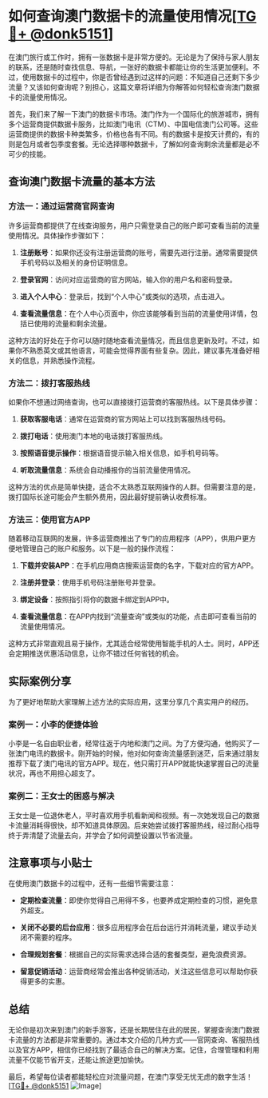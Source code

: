 # 如何查询澳门数据卡的流量使用情况[[TG💪+ @donk5151](https://t.me/s/donk5151)]

在澳门旅行或工作时，拥有一张数据卡是非常方便的。无论是为了保持与家人朋友的联系，还是随时查找信息、导航，一张好的数据卡都能让你的生活更加便利。不过，使用数据卡的过程中，你是否曾经遇到过这样的问题：不知道自己还剩下多少流量？又该如何查询呢？别担心，这篇文章将详细为你解答如何轻松查询澳门数据卡的流量使用情况。

首先，我们来了解一下澳门的数据卡市场。澳门作为一个国际化的旅游城市，拥有多个运营商提供数据卡服务，比如澳门电讯（CTM）、中国电信澳门公司等。这些运营商提供的数据卡种类繁多，价格也各有不同。有的数据卡是按天计费的，有的则是包月或者包季度套餐。无论选择哪种数据卡，了解如何查询剩余流量都是必不可少的技能。

## 查询澳门数据卡流量的基本方法

### 方法一：通过运营商官网查询

许多运营商都提供了在线查询服务，用户只需登录自己的账户即可查看当前的流量使用情况。具体操作步骤如下：

1. **注册账号**：如果你还没有注册运营商的账号，需要先进行注册。通常需要提供手机号码以及相关的身份证明信息。
   
2. **登录官网**：访问对应运营商的官方网站，输入你的用户名和密码登录。

3. **进入个人中心**：登录后，找到“个人中心”或类似的选项，点击进入。

4. **查看流量信息**：在个人中心页面中，你应该能够看到当前的流量使用详情，包括已使用的流量和剩余流量。

这种方法的好处在于你可以随时随地查看流量情况，而且信息更新及时。不过，如果你不熟悉英文或其他语言，可能会觉得界面有些复杂。因此，建议事先准备好相关的信息，并熟悉操作流程。

### 方法二：拨打客服热线

如果你不想通过网络查询，也可以直接拨打运营商的客服热线。以下是具体步骤：

1. **获取客服电话**：通常在运营商的官方网站上可以找到客服热线号码。

2. **拨打电话**：使用澳门本地的电话拨打客服热线。

3. **按照语音提示操作**：根据语音提示输入相关信息，如手机号码等。

4. **听取流量信息**：系统会自动播报你的当前流量使用情况。

这种方法的优点是简单快捷，适合不太熟悉互联网操作的人群。但需要注意的是，拨打国际长途可能会产生额外费用，因此最好提前确认收费标准。

### 方法三：使用官方APP

随着移动互联网的发展，许多运营商推出了专门的应用程序（APP），供用户更方便地管理自己的账户和服务。以下是一般的操作流程：

1. **下载并安装APP**：在手机应用商店搜索运营商的名字，下载对应的官方APP。

2. **注册并登录**：使用手机号码注册账号并登录。

3. **绑定设备**：按照指引将你的数据卡绑定到APP中。

4. **查看流量信息**：在APP内找到“流量查询”或类似的功能，点击即可查看当前的流量使用情况。

这种方式非常直观且易于操作，尤其适合经常使用智能手机的人士。同时，APP还会定期推送优惠活动信息，让你不错过任何省钱的机会。

## 实际案例分享

为了更好地帮助大家理解上述方法的实际应用，这里分享几个真实用户的经历。

### 案例一：小李的便捷体验

小李是一名自由职业者，经常往返于内地和澳门之间。为了方便沟通，他购买了一张澳门电讯的数据卡。刚开始的时候，他对如何查询流量感到迷茫，后来通过朋友推荐下载了澳门电讯的官方APP。现在，他只需打开APP就能快速掌握自己的流量状况，再也不用担心超支了。

### 案例二：王女士的困惑与解决

王女士是一位退休老人，平时喜欢用手机看新闻和视频。有一次她发现自己的数据卡流量消耗得很快，却不知道具体原因。后来她尝试拨打客服热线，经过耐心指导终于弄清楚了流量去向，并学会了如何调整设置以节省流量。

## 注意事项与小贴士

在使用澳门数据卡的过程中，还有一些细节需要注意：

- **定期检查流量**：即使你觉得自己用得不多，也要养成定期检查的习惯，避免意外超支。
  
- **关闭不必要的后台应用**：很多应用程序会在后台运行并消耗流量，建议手动关闭不需要的程序。

- **合理规划套餐**：根据自己的实际需求选择合适的套餐类型，避免浪费资源。

- **留意促销活动**：运营商经常会推出各种促销活动，关注这些信息可以帮助你获得更多的实惠。

## 总结

无论你是初次来到澳门的新手游客，还是长期居住在此的居民，掌握查询澳门数据卡流量的方法都是非常重要的。通过本文介绍的几种方式——官网查询、客服热线以及官方APP，相信你已经找到了最适合自己的解决方案。记住，合理管理和利用流量不仅能节省开支，还能让旅途更加愉快。

最后，希望每位读者都能轻松应对流量问题，在澳门享受无忧无虑的数字生活！[[TG💪+ @donk5151](https://t.me/s/donk5151) ![Image](https://i.postimg.cc/rwNCRYN7/Snipaste-2025-04-30-17-27-05.png)]